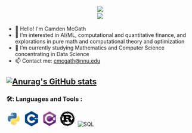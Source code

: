 <div align="center">
  <div id="badges">
    <a href="https://www.linkedin.com/in/camden-mcgath-885520211/">
      <img src="https://img.shields.io/badge/LinkedIn-blue?logo=linkedin&logoColor=white&style=for-the-badge" alt"LinkedIn Badge"/>
    </a>
  </div>
  <img src="https://komarev.com/ghpvc/?username=your-github-username&style=flat-square&color=blue"/>
</div>

- 👋 Hello! I'm Camden McGath
- 👀 I’m interested in AI/ML, computational and quantitative finance, and explorations in pure math and computational theory and optimization
- 🌱 I’m currently studying Mathematics and Computer Science concentrating in Data Science
- 📫 Contact me: cmcgath@nnu.edu

[![Anurag's GitHub stats](https://github-readme-stats.vercel.app/api?username=camdenmcgath&hide=stars&count_private=true&show_icons=true&theme=transparent)](https://github.com/anuraghazra/github-readme-stats)
-----

### 🛠️: Languages and Tools : 
<div>
  <img src="https://github.com/devicons/devicon/blob/master/icons/python/python-original.svg" title="Python" alt="Python" width="40" height="40"/>&nbsp;
  <img src="https://github.com/devicons/devicon/blob/master/icons/cplusplus/cplusplus-plain.svg" title="Cpp" alt="Cpp" width="40" height="40"/>&nbsp;
  <img src="https://github.com/devicons/devicon/blob/master/icons/csharp/csharp-original.svg" title="Csharp" alt="Csharp" width="40" height="40"/>&nbsp;
  <img src="https://github.com/devicons/devicon/blob/master/icons/rust/rust-plain.svg" title="Rust" alt="Rust" width="40" height="40"/>&nbsp;
  <img src="https://github.com/devicons/devicon/blob/master/icons/rust/microsoftsqlserver-plain-wordmark.svg" title="MicrosoftSQLServer" alt="SQL" width="40" height="40"/>&nbsp;



</div>
<!---[![Top Langs](https://github-readme-stats.vercel.app/api/top-langs/?username=camdenmcgath&layout=compact&theme=transparent&langs_count=8)](https://github.com/anuraghazra/github-readme-stats)

<!---
camoenmcgath/camocodes is a ✨ special ✨ repository because its `README.md` (this file) appears on your GitHub profile.
You can click the Preview link to take a look at your changes.
--->

